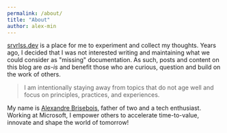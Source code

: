 ```yaml
---
permalink: /about/
title: "About"
author: alex-min
---
```


[srvrlss.dev](https://srvrlss.dev) is a place for me to experiment and collect my thoughts. Years ago, I decided that I was not interested writing and maintaining what we could consider as "missing" documentation. As such, posts and content on this blog are *as-is* and benefit those who are curious, question and build on the work of others.

> I am intentionally staying away from topics that do not age well and focus on principles, practices, and experiences.

My name is [Alexandre Brisebois](https://www.linkedin.com/in/alexandrebrisebois/), father of two and a tech enthusiast. Working at Microsoft, I empower others to accelerate time-to-value, innovate and shape the world of tomorrow!
